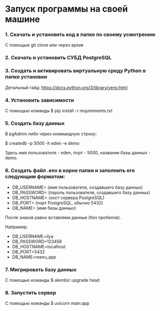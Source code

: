 # Запуск программы на своей машине

### 1. Скачать и установить код в папке по своему усмотрению

С помощью git clone или через архив

### 2. Скачать и установить СУБД PostgreSQL

### 3. Создать и активировать виртуальную среду Python в папке установки

Детальный гайд: https://docs.python.org/3/library/venv.html

### 4. Установить зависимости

С помощью команды $ pip install -r requirements.txt

### 5. Создать базу данных

В pgAdmin либо через коммандную строку:

$ createdb -p 5000 -h eden -e demo

Здесь имя пользователя - eden, порт - 5000, название базы данных - demo.

### 6. Создать файл .env в корне папки и заполнить его следующим форматом:

-   DB_USERNAME= (имя пользователя, создавшего базу данных)
-   DB_PASSWORD= (пароль пользователя, создавшего базу данных)
-   DB_HOSTNAME= (хост сервера PostgreSQL)
-   DB_PORT= (порт PostgreSQL, обычно 5432)
-   DB_NAME= (имя базы данных)

После знаков равно вставляем данные (без пробелов).

Например:

-   DB_USERNAME=ilya
-   DB_PASSWORD=123456
-   DB_HOSTNAME=localhost
-   DB_PORT=5432
-   DB_NAME=menu_app

### 7. Мигрировать базу данных

С помощью команды $ alembic upgrade head

### 8. Запустить сервер

С помощью команды $ uvicorn main:app
